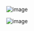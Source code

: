 ![image](https://github.com/user-attachments/assets/55747f8f-96ab-411b-bbea-b486e841b8d8)



![image](https://github.com/user-attachments/assets/b11325a3-0a82-4f2a-871d-97836cd70d24)

